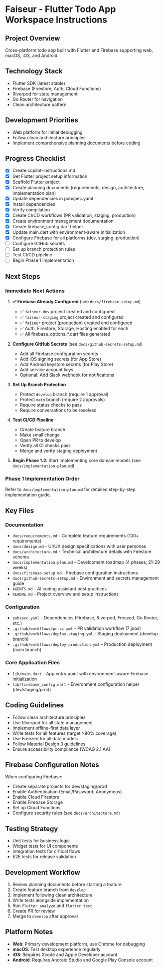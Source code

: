 # Faiseur - Flutter Todo App Workspace Instructions

## Project Overview
Cross-platform todo app built with Flutter and Firebase supporting web, macOS, iOS, and Android.

## Technology Stack
- Flutter SDK (latest stable)
- Firebase (Firestore, Auth, Cloud Functions)
- Riverpod for state management
- Go Router for navigation
- Clean architecture pattern

## Development Priorities
- Web platform for initial debugging
- Follow clean architecture principles
- Implement comprehensive planning documents before coding

## Progress Checklist
- [x] Create copilot-instructions.md
- [x] Get Flutter project setup information
- [x] Scaffold Flutter project
- [x] Create planning documents (requirements, design, architecture, implementation plan)
- [x] Update dependencies in pubspec.yaml
- [x] Install dependencies
- [x] Verify compilation
- [x] Create CI/CD workflows (PR validation, staging, production)
- [x] Create environment management documentation
- [x] Create firebase_config.dart helper
- [x] Update main.dart with environment-aware initialization
- [x] Configure Firebase for all platforms (dev, staging, production)
- [ ] Configure GitHub secrets
- [ ] Set up branch protection rules
- [ ] Test CI/CD pipeline
- [ ] Begin Phase 1 implementation

## Next Steps

### Immediate Next Actions

1. **✅ Firebase Already Configured** (see `docs/firebase-setup.md`)
   - ✅ `faiseur-dev` project created and configured
   - ✅ `faiseur-staging` project created and configured  
   - ✅ `faiseur` project (production) created and configured
   - ✅ Auth, Firestore, Storage, Hosting enabled for each
   - ✅ All firebase_options_*.dart files generated

2. **Configure GitHub Secrets** (see `docs/github-secrets-setup.md`)
   - Add all Firebase configuration secrets
   - Add iOS signing secrets (for App Store)
   - Add Android keystore secrets (for Play Store)
   - Add service account keys
   - Optional: Add Slack webhook for notifications

3. **Set Up Branch Protection**
   - Protect `develop` branch (require 1 approval)
   - Protect `main` branch (require 2 approvals)
   - Require status checks to pass
   - Require conversations to be resolved

4. **Test CI/CD Pipeline**
   - Create feature branch
   - Make small change
   - Open PR to develop
   - Verify all CI checks pass
   - Merge and verify staging deployment

5. **Begin Phase 1.2**: Start implementing core domain models (see `docs/implementation-plan.md`)

### Phase 1 Implementation Order
Refer to `docs/implementation-plan.md` for detailed step-by-step implementation guide.

## Key Files

### Documentation
- `docs/requirements.md` - Complete feature requirements (100+ requirements)
- `docs/design.md` - UI/UX design specifications with user personas
- `docs/architecture.md` - Technical architecture details with Firestore schema
- `docs/implementation-plan.md` - Development roadmap (4 phases, 21-29 weeks)
- `docs/firebase-setup.md` - Firebase configuration instructions
- `docs/github-secrets-setup.md` - Environment and secrets management guide
- `AGENTS.md` - AI coding assistant best practices
- `README.md` - Project overview and setup instructions

### Configuration
- `pubspec.yaml` - Dependencies (Firebase, Riverpod, Freezed, Go Router, etc.)
- `.github/workflows/pr-ci.yml` - PR validation workflow (7 jobs)
- `.github/workflows/deploy-staging.yml` - Staging deployment (develop branch)
- `.github/workflows/deploy-production.yml` - Production deployment (main branch)

### Core Application Files
- `lib/main.dart` - App entry point with environment-aware Firebase initialization
- `lib/firebase_config.dart` - Environment configuration helper (dev/staging/prod)

## Coding Guidelines
- Follow clean architecture principles
- Use Riverpod for all state management
- Implement offline-first data layer
- Write tests for all features (target >80% coverage)
- Use Freezed for all data models
- Follow Material Design 3 guidelines
- Ensure accessibility compliance (WCAG 2.1 AA)

## Firebase Configuration Notes
When configuring Firebase:
- Create separate projects for dev/staging/prod
- Enable Authentication (Email/Password, Anonymous)
- Enable Cloud Firestore
- Enable Firebase Storage
- Set up Cloud Functions
- Configure security rules (see `docs/architecture.md`)

## Testing Strategy
- Unit tests for business logic
- Widget tests for UI components
- Integration tests for critical flows
- E2E tests for release validation

## Development Workflow
1. Review planning documents before starting a feature
2. Create feature branch from `develop`
3. Implement following clean architecture
4. Write tests alongside implementation
5. Run `flutter analyze` and `flutter test`
6. Create PR for review
7. Merge to `develop` after approval

## Platform Notes
- **Web**: Primary development platform, use Chrome for debugging
- **macOS**: Test desktop experience regularly
- **iOS**: Requires Xcode and Apple Developer account
- **Android**: Requires Android Studio and Google Play Console account
